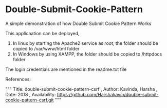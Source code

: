 # Double-Submit-Cookie-Pattern
A simple demonstration of how Double Submit Cookie Pattern Works

This applicaation can be deployed,
 1. In linux by starting the Apache2 service as root, the folder should be copied to /var/www/html folder 
 2. In Windows by using XAMPP, the folder should be copied to /httpdocs folder

The login credentials are mentioned in the readme.txt file









References:

""" Title: double-submit-cookie-pattern-csrf ,
Author: Kavinda, Harsha , 
Date: 2018 , 
Availability: https://github.com/Harshakavin/double-submit-cookie-pattern-csrf.git """
